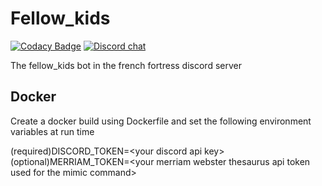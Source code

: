 # Fellow_kids
[![Codacy Badge](https://api.codacy.com/project/badge/Grade/a0957cdb0de64e70b60b3333a4a20eaa)](https://www.codacy.com?utm_source=github.com&amp;utm_medium=referral&amp;utm_content=peppizza/discordBot&amp;utm_campaign=Badge_Grade)
[![Discord chat][discord-badge]][discord-url]

The fellow_kids bot in the french fortress discord server

## Docker
Create a docker build using Dockerfile and set the following environment variables at run time

\(required)DISCORD_TOKEN=\<your discord api key>\
\(optional)MERRIAM_TOKEN=\<your merriam webster thesaurus api token used for the mimic command>

[discord-badge]: https://img.shields.io/discord/684472795639447621.svg?logo=discord&style=flat-square
[discord-url]: https://discord.gg/nP9JY4C
